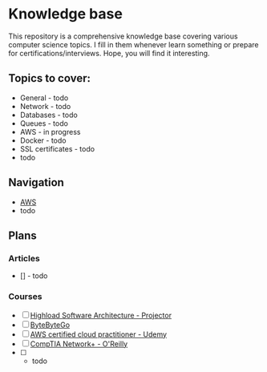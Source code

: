 # Knowledge base

This repository is a comprehensive knowledge base covering various computer science topics. I fill in them whenever learn something or prepare for certifications/interviews. Hope, you will find it interesting.

## Topics to cover:
* General - todo
* Network - todo
* Databases - todo
* Queues - todo
* AWS - in progress
* Docker - todo
* SSL certificates - todo
* todo

## Navigation
* [AWS](./aws/README.md)
* todo

## Plans
### Articles
- [] - todo

### Courses
- [ ] [Highload Software Architecture - Projector](https://prjctr.com/course/highload-software-architecture)
- [ ] [ByteByteGo](https://bytebytego.com/courses/system-design-interview)
- [ ] [AWS certified cloud practitioner - Udemy](https://www.udemy.com/course/aws-certified-cloud-practitioner-new)
- [ ] [CompTIA Network+ - O'Reilly](https://www.oreilly.com/videos/comptia-network-n10-008/9780137507450/)
- [ ] - todo

